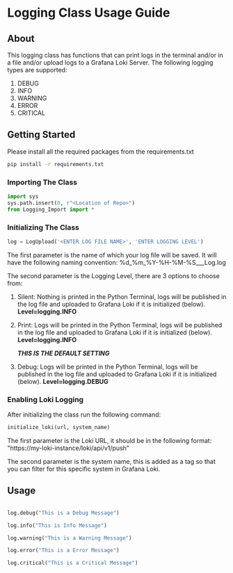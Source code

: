 # Logging Class Usage Guide

## About
This logging class has functions that can print logs in the terminal and/or in a file and/or upload logs to a Grafana Loki Server.
The following logging types are supported:
1. DEBUG
2. INFO
3. WARNING
4. ERROR
5. CRITICAL

## Getting Started
Please install all the required packages from the requirements.txt
```sh
pip install -r requirements.txt
```

### Importing The Class
```python
import sys
sys.path.insert(0, r"<Location of Repo>")
from Logging_Import import *
```

### Initializing The Class
```python
log = LogUpload('<ENTER LOG FILE NAME>', 'ENTER LOGGING LEVEL')
```
The first parameter is the name of which your log file will be saved. 
It will have the following naming convention: %d_%m_%Y-%H-%M-%S_<LOG FILE NAME>_<LOGGING LEVEL>_Log.log

The second parameter is the Logging Level, there are 3 options to choose from:
1. Silent: Nothing is printed in the Python Terminal, logs will be published in the log file and uploaded to Grafana Loki if it is initialized (below). **Level=logging.INFO**
   
2. Print: Logs will be printed in the Python Terminal, logs will be published in the log file and uploaded to Grafana Loki if it is initialized (below). **Level=logging.INFO**

    **_THIS IS THE DEFAULT SETTING_**
   
4. Debug: Logs will be printed in the Python Terminal, logs will be published in the log file and uploaded to Grafana Loki if it is initialized (below). **Level=logging.DEBUG**

### Enabling Loki Logging
After initializing the class run the following command:
```python
initialize_loki(url, system_name)
```
The first parameter is the Loki URL, it should be in the following format: "https://my-loki-instance/loki/api/v1/push"

The second parameter is the system name, this is added as a tag so that you can filter for this specific system in Grafana Loki. 


## Usage
```python

log.debug("This is a Debug Message")

log.info("This is Info Message")

log.warning("This is a Warning Message")

log.error("This is a Error Message")

log.critical("This is a Critical Message")

```

